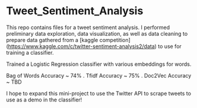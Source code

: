 # Tweet_Sentiment_Analysis

This repo contains files for a tweet sentiment analysis. I performed preliminary data exploration, data visualization, as well as data cleaning to prepare data gathered from a [kaggle competition] (https://www.kaggle.com/c/twitter-sentiment-analysis2/data) to use for training a classifier. 

Trained a Logistic Regression classifier with various embeddings for words.

Bag of Words Accuracy ~ 74% . 
Tfidf Accuracy ~ 75% . 
Doc2Vec Accuracy ~ TBD

I hope to expand this mini-project to use the Twitter API to scrape tweets to use as a demo in the classifier!
